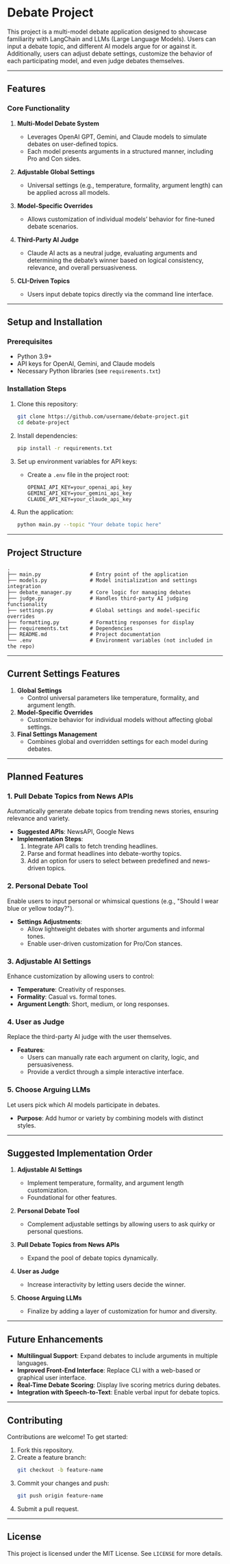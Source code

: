 # Debate Project

This project is a multi-model debate application designed to showcase familiarity with LangChain and LLMs (Large Language Models). Users can input a debate topic, and different AI models argue for or against it. Additionally, users can adjust debate settings, customize the behavior of each participating model, and even judge debates themselves.

---

## **Features**

### **Core Functionality**
1. **Multi-Model Debate System**
   - Leverages OpenAI GPT, Gemini, and Claude models to simulate debates on user-defined topics.
   - Each model presents arguments in a structured manner, including Pro and Con sides.

2. **Adjustable Global Settings**
   - Universal settings (e.g., temperature, formality, argument length) can be applied across all models.

3. **Model-Specific Overrides**
   - Allows customization of individual models’ behavior for fine-tuned debate scenarios.

4. **Third-Party AI Judge**
   - Claude AI acts as a neutral judge, evaluating arguments and determining the debate’s winner based on logical consistency, relevance, and overall persuasiveness.

5. **CLI-Driven Topics**
   - Users input debate topics directly via the command line interface.

---

## **Setup and Installation**

### **Prerequisites**
- Python 3.9+
- API keys for OpenAI, Gemini, and Claude models
- Necessary Python libraries (see `requirements.txt`)

### **Installation Steps**
1. Clone this repository:
   ```bash
   git clone https://github.com/username/debate-project.git
   cd debate-project
   ```

2. Install dependencies:
   ```bash
   pip install -r requirements.txt
   ```

3. Set up environment variables for API keys:
   - Create a `.env` file in the project root:
     ```env
     OPENAI_API_KEY=your_openai_api_key
     GEMINI_API_KEY=your_gemini_api_key
     CLAUDE_API_KEY=your_claude_api_key
     ```

4. Run the application:
   ```bash
   python main.py --topic "Your debate topic here"
   ```

---

## **Project Structure**
```
.
├── main.py                # Entry point of the application
├── models.py              # Model initialization and settings integration
├── debate_manager.py      # Core logic for managing debates
├── judge.py               # Handles third-party AI judging functionality
├── settings.py            # Global settings and model-specific overrides
├── formatting.py          # Formatting responses for display
├── requirements.txt       # Dependencies
├── README.md              # Project documentation
└── .env                   # Environment variables (not included in the repo)
```

---

## **Current Settings Features**
1. **Global Settings**
   - Control universal parameters like temperature, formality, and argument length.
2. **Model-Specific Overrides**
   - Customize behavior for individual models without affecting global settings.
3. **Final Settings Management**
   - Combines global and overridden settings for each model during debates.

---

## **Planned Features**

### **1. Pull Debate Topics from News APIs**
Automatically generate debate topics from trending news stories, ensuring relevance and variety.

- **Suggested APIs**: NewsAPI, Google News
- **Implementation Steps**:
  1. Integrate API calls to fetch trending headlines.
  2. Parse and format headlines into debate-worthy topics.
  3. Add an option for users to select between predefined and news-driven topics.

### **2. Personal Debate Tool**
Enable users to input personal or whimsical questions (e.g., "Should I wear blue or yellow today?").

- **Settings Adjustments**:
  - Allow lightweight debates with shorter arguments and informal tones.
  - Enable user-driven customization for Pro/Con stances.

### **3. Adjustable AI Settings**
Enhance customization by allowing users to control:
- **Temperature**: Creativity of responses.
- **Formality**: Casual vs. formal tones.
- **Argument Length**: Short, medium, or long responses.

### **4. User as Judge**
Replace the third-party AI judge with the user themselves.
- **Features**:
  - Users can manually rate each argument on clarity, logic, and persuasiveness.
  - Provide a verdict through a simple interactive interface.

### **5. Choose Arguing LLMs**
Let users pick which AI models participate in debates.
- **Purpose**: Add humor or variety by combining models with distinct styles.

---

## **Suggested Implementation Order**

1. **Adjustable AI Settings**
   - Implement temperature, formality, and argument length customization.
   - Foundational for other features.

2. **Personal Debate Tool**
   - Complement adjustable settings by allowing users to ask quirky or personal questions.

3. **Pull Debate Topics from News APIs**
   - Expand the pool of debate topics dynamically.

4. **User as Judge**
   - Increase interactivity by letting users decide the winner.

5. **Choose Arguing LLMs**
   - Finalize by adding a layer of customization for humor and diversity.

---

## **Future Enhancements**
- **Multilingual Support**: Expand debates to include arguments in multiple languages.
- **Improved Front-End Interface**: Replace CLI with a web-based or graphical user interface.
- **Real-Time Debate Scoring**: Display live scoring metrics during debates.
- **Integration with Speech-to-Text**: Enable verbal input for debate topics.

---

## **Contributing**
Contributions are welcome! To get started:
1. Fork this repository.
2. Create a feature branch:
   ```bash
   git checkout -b feature-name
   ```
3. Commit your changes and push:
   ```bash
   git push origin feature-name
   ```
4. Submit a pull request.

---

## **License**
This project is licensed under the MIT License. See `LICENSE` for more details.

